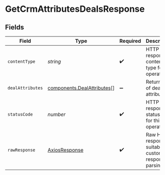 # GetCrmAttributesDealsResponse


## Fields

| Field                                                                    | Type                                                                     | Required                                                                 | Description                                                              |
| ------------------------------------------------------------------------ | ------------------------------------------------------------------------ | ------------------------------------------------------------------------ | ------------------------------------------------------------------------ |
| `contentType`                                                            | *string*                                                                 | :heavy_check_mark:                                                       | HTTP response content type for this operation                            |
| `dealAttributes`                                                         | [components.DealAttributes](../../models/components/dealattributes.md)[] | :heavy_minus_sign:                                                       | Returns list of deal attributes                                          |
| `statusCode`                                                             | *number*                                                                 | :heavy_check_mark:                                                       | HTTP response status code for this operation                             |
| `rawResponse`                                                            | [AxiosResponse](https://axios-http.com/docs/res_schema)                  | :heavy_check_mark:                                                       | Raw HTTP response; suitable for custom response parsing                  |